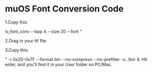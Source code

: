 # muOS Font Conversion Code

1.Copy this:

lv_font_conv --bpp 4 --size 20 --font "

2.Drag in your ttf file.

3.Copy this:

" -r 0x20-0x7F --format bin --no-compress --no-prefilter -o ./bin
4. Hit enter, and you'll find it in your User folder on PC/Mac.
